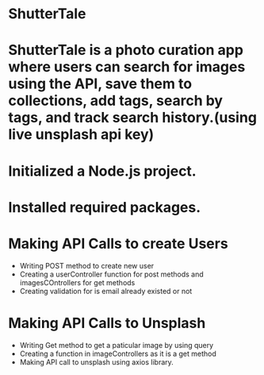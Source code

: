 # ShutterTale

# ShutterTale is a photo curation app where users can search for images using the  API, save them to collections, add tags, search by tags, and track search history.(using live unsplash api key)

# Initialized a Node.js project.
# Installed required packages.
# Making API Calls to create Users
  - Writing POST method to create new user
  - Creating a userController function for post methods and imagesCOntrollers for get methods
  - Creating validation for is email already existed or not
# Making API Calls to Unsplash
  - Writing Get method to get a paticular image by using query
  - Creating a function in imageControllers as it is a get method
  - Making API call to unsplash using axios library.
